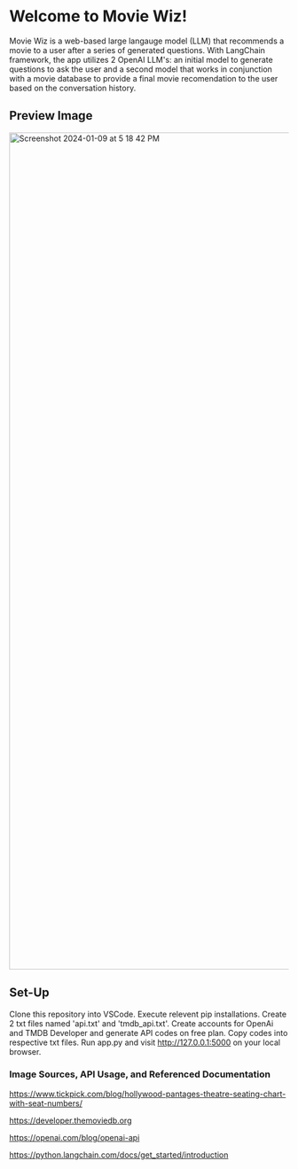 # Welcome to Movie Wiz!
Movie Wiz is a web-based large langauge model (LLM) that recommends a movie to a user after a series of generated questions. With LangChain framework, the app utilizes 2 OpenAI LLM's: an initial model to generate questions to ask the user and a second model that works in conjunction with a movie database to provide a final movie recomendation to the user based on the conversation history. 

## Preview Image
<img width="1511" alt="Screenshot 2024-01-09 at 5 18 42 PM" src="https://github.com/mlynch019/movie-genie/assets/113787390/e6e670be-61e2-4a57-b993-bba4f440cfdc">

## Set-Up
Clone this repository into VSCode. Execute relevent pip installations. Create 2 txt files named 'api.txt' and 'tmdb_api.txt'. Create accounts for OpenAi and TMDB Developer and generate API codes on free plan. Copy codes into respective txt files. Run app.py and visit http://127.0.0.1:5000 on your local browser. 


### Image Sources, API Usage, and Referenced Documentation
https://www.tickpick.com/blog/hollywood-pantages-theatre-seating-chart-with-seat-numbers/

https://developer.themoviedb.org

https://openai.com/blog/openai-api

https://python.langchain.com/docs/get_started/introduction 
